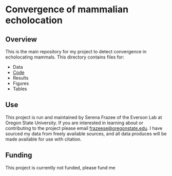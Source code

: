 # **Convergence of mammalian echolocation**
## **Overview**
This is the main repository for my project to detect convergence in echolocating mammals. This directory contains files for:
* Data
* [Code](url)
* Results
* Figures
* Tables
## **Use**
This project is run and maintained by Serena Frazee of the Everson Lab at Oregon State University. If you are interested in learning about or contributing to the project please email frazeese@oregonstate.edu. I have sourced my data from freely available sources, and all data produces will be made available for use with citation.
## **Funding**
This project is currently not funded, please fund me
